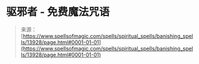 <!--yml

category: 未分类

date: 2024-06-12 18:52:38

-->

# 驱邪者 - 免费魔法咒语

> 来源：[https://www.spellsofmagic.com/spells/spiritual_spells/banishing_spells/13928/page.html#0001-01-01](https://www.spellsofmagic.com/spells/spiritual_spells/banishing_spells/13928/page.html#0001-01-01)
